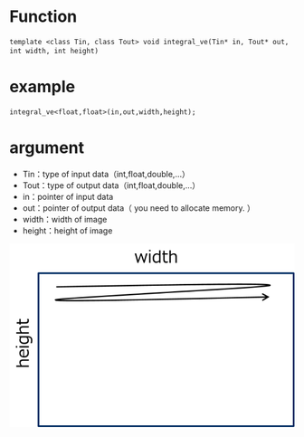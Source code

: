 # Function
~~~
template <class Tin, class Tout> void integral_ve(Tin* in, Tout* out, int width, int height)
~~~

# example

~~~
integral_ve<float,float>(in,out,width,height);
~~~

# argument
 - Tin：type of input data（int,float,double,…）
 - Tout：type of output data（int,float,double,…）
 - in：pointer of input data
 - out：pointer of output data（ you need to allocate memory. ）
 - width：width of image
 - height：height of image


![IMAGE](./image.png) 


